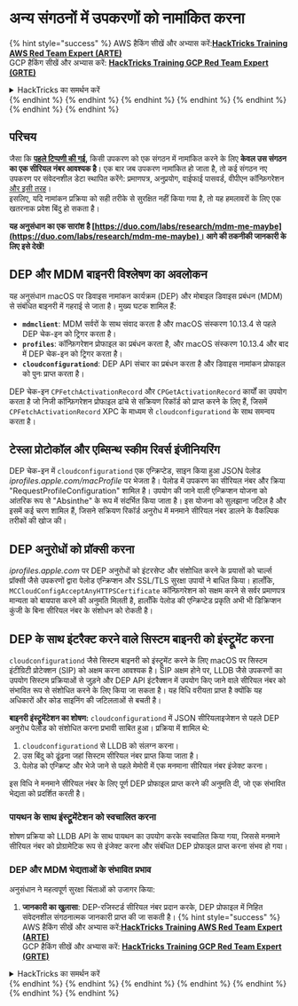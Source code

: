 # अन्य संगठनों में उपकरणों को नामांकित करना

{% hint style="success" %}
AWS हैकिंग सीखें और अभ्यास करें:<img src="/.gitbook/assets/arte.png" alt="" data-size="line">[**HackTricks Training AWS Red Team Expert (ARTE)**](https://training.hacktricks.xyz/courses/arte)<img src="/.gitbook/assets/arte.png" alt="" data-size="line">\
GCP हैकिंग सीखें और अभ्यास करें: <img src="/.gitbook/assets/grte.png" alt="" data-size="line">[**HackTricks Training GCP Red Team Expert (GRTE)**<img src="/.gitbook/assets/grte.png" alt="" data-size="line">](https://training.hacktricks.xyz/courses/grte)

<details>

<summary>HackTricks का समर्थन करें</summary>

* [**सदस्यता योजनाओं**](https://github.com/sponsors/carlospolop) की जांच करें!
* **हमारे साथ जुड़ें** 💬 [**Discord समूह**](https://discord.gg/hRep4RUj7f) या [**टेलीग्राम समूह**](https://t.me/peass) या **हमें** **Twitter** 🐦 [**@hacktricks\_live**](https://twitter.com/hacktricks\_live)** पर फॉलो करें।**
* **हैकिंग ट्रिक्स साझा करें और** [**HackTricks**](https://github.com/carlospolop/hacktricks) और [**HackTricks Cloud**](https://github.com/carlospolop/hacktricks-cloud) गिटहब रिपोजिटरी में PR सबमिट करें।

</details>
{% endhint %}
{% endhint %}
{% endhint %}
{% endhint %}
{% endhint %}
{% endhint %}
{% endhint %}

## परिचय

जैसा कि [**पहले टिप्पणी की गई**](./#what-is-mdm-mobile-device-management)**,** किसी उपकरण को एक संगठन में नामांकित करने के लिए **केवल उस संगठन का एक सीरियल नंबर आवश्यक है**। एक बार जब उपकरण नामांकित हो जाता है, तो कई संगठन नए उपकरण पर संवेदनशील डेटा स्थापित करेंगे: प्रमाणपत्र, अनुप्रयोग, वाईफाई पासवर्ड, वीपीएन कॉन्फ़िगरेशन [और इसी तरह](https://developer.apple.com/enterprise/documentation/Configuration-Profile-Reference.pdf)।\
इसलिए, यदि नामांकन प्रक्रिया को सही तरीके से सुरक्षित नहीं किया गया है, तो यह हमलावरों के लिए एक खतरनाक प्रवेश बिंदु हो सकता है।

**यह अनुसंधान का एक सारांश है [https://duo.com/labs/research/mdm-me-maybe](https://duo.com/labs/research/mdm-me-maybe)। आगे की तकनीकी जानकारी के लिए इसे देखें!**

## DEP और MDM बाइनरी विश्लेषण का अवलोकन

यह अनुसंधान macOS पर डिवाइस नामांकन कार्यक्रम (DEP) और मोबाइल डिवाइस प्रबंधन (MDM) से संबंधित बाइनरी में गहराई से जाता है। मुख्य घटक शामिल हैं:

- **`mdmclient`**: MDM सर्वरों के साथ संवाद करता है और macOS संस्करण 10.13.4 से पहले DEP चेक-इन को ट्रिगर करता है।
- **`profiles`**: कॉन्फ़िगरेशन प्रोफाइल का प्रबंधन करता है, और macOS संस्करण 10.13.4 और बाद में DEP चेक-इन को ट्रिगर करता है।
- **`cloudconfigurationd`**: DEP API संचार का प्रबंधन करता है और डिवाइस नामांकन प्रोफाइल को पुनः प्राप्त करता है।

DEP चेक-इन `CPFetchActivationRecord` और `CPGetActivationRecord` कार्यों का उपयोग करता है जो निजी कॉन्फ़िगरेशन प्रोफाइल ढांचे से सक्रियण रिकॉर्ड को प्राप्त करने के लिए हैं, जिसमें `CPFetchActivationRecord` XPC के माध्यम से `cloudconfigurationd` के साथ समन्वय करता है।

## टेस्ला प्रोटोकॉल और एब्सिन्थ स्कीम रिवर्स इंजीनियरिंग

DEP चेक-इन में `cloudconfigurationd` एक एन्क्रिप्टेड, साइन किया हुआ JSON पेलोड _iprofiles.apple.com/macProfile_ पर भेजता है। पेलोड में उपकरण का सीरियल नंबर और क्रिया "RequestProfileConfiguration" शामिल है। उपयोग की जाने वाली एन्क्रिप्शन योजना को आंतरिक रूप से "Absinthe" के रूप में संदर्भित किया जाता है। इस योजना को सुलझाना जटिल है और इसमें कई चरण शामिल हैं, जिसने सक्रियण रिकॉर्ड अनुरोध में मनमाने सीरियल नंबर डालने के वैकल्पिक तरीकों की खोज की।

## DEP अनुरोधों को प्रॉक्सी करना

_iprofiles.apple.com_ पर DEP अनुरोधों को इंटरसेप्ट और संशोधित करने के प्रयासों को चार्ल्स प्रॉक्सी जैसे उपकरणों द्वारा पेलोड एन्क्रिप्शन और SSL/TLS सुरक्षा उपायों ने बाधित किया। हालाँकि, `MCCloudConfigAcceptAnyHTTPSCertificate` कॉन्फ़िगरेशन को सक्षम करने से सर्वर प्रमाणपत्र मान्यता को बायपास करने की अनुमति मिलती है, हालाँकि पेलोड की एन्क्रिप्टेड प्रकृति अभी भी डिक्रिप्शन कुंजी के बिना सीरियल नंबर के संशोधन को रोकती है।

## DEP के साथ इंटरैक्ट करने वाले सिस्टम बाइनरी को इंस्ट्रूमेंट करना

`cloudconfigurationd` जैसे सिस्टम बाइनरी को इंस्ट्रूमेंट करने के लिए macOS पर सिस्टम इंटीग्रिटी प्रोटेक्शन (SIP) को अक्षम करना आवश्यक है। SIP अक्षम होने पर, LLDB जैसे उपकरणों का उपयोग सिस्टम प्रक्रियाओं से जुड़ने और DEP API इंटरैक्शन में उपयोग किए जाने वाले सीरियल नंबर को संभावित रूप से संशोधित करने के लिए किया जा सकता है। यह विधि वरीयता प्राप्त है क्योंकि यह अधिकारों और कोड साइनिंग की जटिलताओं से बचती है।

**बाइनरी इंस्ट्रूमेंटेशन का शोषण:**
`cloudconfigurationd` में JSON सीरियलाइजेशन से पहले DEP अनुरोध पेलोड को संशोधित करना प्रभावी साबित हुआ। प्रक्रिया में शामिल थे:

1. `cloudconfigurationd` से LLDB को संलग्न करना।
2. उस बिंदु को ढूंढना जहां सिस्टम सीरियल नंबर प्राप्त किया जाता है।
3. पेलोड को एन्क्रिप्ट और भेजे जाने से पहले मेमोरी में एक मनमाना सीरियल नंबर इंजेक्ट करना।

इस विधि ने मनमाने सीरियल नंबर के लिए पूर्ण DEP प्रोफाइल प्राप्त करने की अनुमति दी, जो एक संभावित भेद्यता को प्रदर्शित करती है।

### पायथन के साथ इंस्ट्रूमेंटेशन को स्वचालित करना

शोषण प्रक्रिया को LLDB API के साथ पायथन का उपयोग करके स्वचालित किया गया, जिससे मनमाने सीरियल नंबर को प्रोग्रामेटिक रूप से इंजेक्ट करना और संबंधित DEP प्रोफाइल प्राप्त करना संभव हो गया।

### DEP और MDM भेद्यताओं के संभावित प्रभाव

अनुसंधान ने महत्वपूर्ण सुरक्षा चिंताओं को उजागर किया:

1. **जानकारी का खुलासा**: DEP-रजिस्टर्ड सीरियल नंबर प्रदान करके, DEP प्रोफाइल में निहित संवेदनशील संगठनात्मक जानकारी प्राप्त की जा सकती है।
{% hint style="success" %}
AWS हैकिंग सीखें और अभ्यास करें:<img src="/.gitbook/assets/arte.png" alt="" data-size="line">[**HackTricks Training AWS Red Team Expert (ARTE)**](https://training.hacktricks.xyz/courses/arte)<img src="/.gitbook/assets/arte.png" alt="" data-size="line">\
GCP हैकिंग सीखें और अभ्यास करें: <img src="/.gitbook/assets/grte.png" alt="" data-size="line">[**HackTricks Training GCP Red Team Expert (GRTE)**<img src="/.gitbook/assets/grte.png" alt="" data-size="line">](https://training.hacktricks.xyz/courses/grte)

<details>

<summary>HackTricks का समर्थन करें</summary>

* [**सदस्यता योजनाओं**](https://github.com/sponsors/carlospolop) की जांच करें!
* **हमारे साथ जुड़ें** 💬 [**Discord समूह**](https://discord.gg/hRep4RUj7f) या [**टेलीग्राम समूह**](https://t.me/peass) या **हमें** **Twitter** 🐦 [**@hacktricks\_live**](https://twitter.com/hacktricks\_live)** पर फॉलो करें।**
* **हैकिंग ट्रिक्स साझा करें और** [**HackTricks**](https://github.com/carlospolop/hacktricks) और [**HackTricks Cloud**](https://github.com/carlospolop/hacktricks-cloud) गिटहब रिपोजिटरी में PR सबमिट करें।

</details>
{% endhint %}
</details>
{% endhint %}
</details>
{% endhint %}
</details>
{% endhint %}
</details>
{% endhint %}
</details>
{% endhint %}
</details>
{% endhint %}
